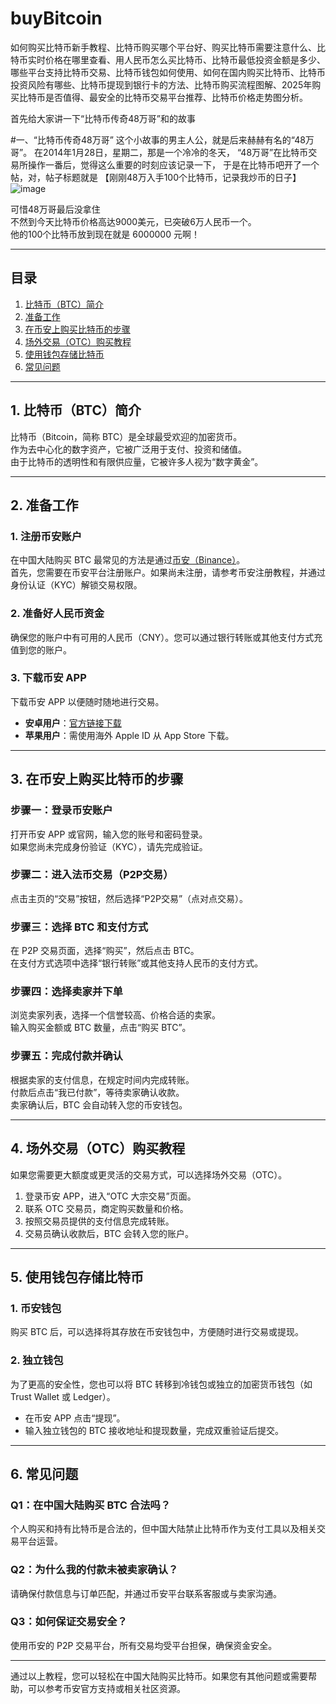 # buyBitcoin
如何购买比特币新手教程、比特币购买哪个平台好、购买比特币需要注意什么、比特币实时价格在哪里查看、用人民币怎么买比特币、比特币最低投资金额是多少、哪些平台支持比特币交易、比特币钱包如何使用、如何在国内购买比特币、比特币投资风险有哪些、比特币提现到银行卡的方法、比特币购买流程图解、2025年购买比特币是否值得、最安全的比特币交易平台推荐、比特币价格走势图分析。

首先给大家讲一下“比特币传奇48万哥”和的故事

#一、“比特币传奇48万哥”
这个小故事的男主人公，就是后来赫赫有名的“48万哥”。
在2014年1月28日，星期二，那是一个冷冷的冬天，
“48万哥”在比特币交易所操作一番后，觉得这么重要的时刻应该记录一下，
于是在比特币吧开了一个帖，对，帖子标题就是
【刚刚48万入手100个比特币，记录我炒币的日子】
![image](https://github.com/user-attachments/assets/3f81bd0c-c450-4237-a7d6-77fe48c1b446)

 可惜48万哥最后没拿住  
不然到今天比特币价格高达9000美元，已突破6万人民币一个。  
他的100个比特币放到现在就是 6000000 元啊！

---

## 目录
1. [比特币（BTC）简介](#比特币btc简介)  
2. [准备工作](#准备工作)  
3. [在币安上购买比特币的步骤](#在币安上购买比特币的步骤)  
4. [场外交易（OTC）购买教程](#场外交易otc购买教程)  
5. [使用钱包存储比特币](#使用钱包存储比特币)  
6. [常见问题](#常见问题)  

---

## 1. 比特币（BTC）简介
比特币（Bitcoin，简称 BTC）是全球最受欢迎的加密货币。  
作为去中心化的数字资产，它被广泛用于支付、投资和储值。  
由于比特币的透明性和有限供应量，它被许多人视为“数字黄金”。

---

## 2. 准备工作

### 1. 注册币安账户  
在中国大陆购买 BTC 最常见的方法是通过[币安（Binance）](https://bn.biac.cc "访问币安主页")。  
首先，您需要在币安平台注册账户。如果尚未注册，请参考币安注册教程，并通过身份认证（KYC）解锁交易权限。

### 2. 准备好人民币资金  
确保您的账户中有可用的人民币（CNY）。您可以通过银行转账或其他支付方式充值到您的账户。

### 3. 下载币安 APP  
下载币安 APP 以便随时随地进行交易。  
- **安卓用户**：[官方链接下载](https://bn.biac.cc "访问币安主页")
- **苹果用户**：需使用海外 Apple ID 从 App Store 下载。

---

## 3. 在币安上购买比特币的步骤

### **步骤一：登录币安账户**  
打开币安 APP 或官网，输入您的账号和密码登录。  
如果您尚未完成身份验证（KYC），请先完成验证。

### **步骤二：进入法币交易（P2P交易）**  
点击主页的“交易”按钮，然后选择“P2P交易”（点对点交易）。

### **步骤三：选择 BTC 和支付方式**  
在 P2P 交易页面，选择“购买”，然后点击 BTC。  
在支付方式选项中选择“银行转账”或其他支持人民币的支付方式。

### **步骤四：选择卖家并下单**  
浏览卖家列表，选择一个信誉较高、价格合适的卖家。  
输入购买金额或 BTC 数量，点击“购买 BTC”。

### **步骤五：完成付款并确认**  
根据卖家的支付信息，在规定时间内完成转账。  
付款后点击“我已付款”，等待卖家确认收款。  
卖家确认后，BTC 会自动转入您的币安钱包。

---

## 4. 场外交易（OTC）购买教程

如果您需要更大额度或更灵活的交易方式，可以选择场外交易（OTC）。  

1. 登录币安 APP，进入“OTC 大宗交易”页面。  
2. 联系 OTC 交易员，商定购买数量和价格。  
3. 按照交易员提供的支付信息完成转账。  
4. 交易员确认收款后，BTC 会转入您的账户。

---

## 5. 使用钱包存储比特币

### **1. 币安钱包**  
购买 BTC 后，可以选择将其存放在币安钱包中，方便随时进行交易或提现。

### **2. 独立钱包**  
为了更高的安全性，您也可以将 BTC 转移到冷钱包或独立的加密货币钱包（如 Trust Wallet 或 Ledger）。  
- 在币安 APP 点击“提现”。  
- 输入独立钱包的 BTC 接收地址和提现数量，完成双重验证后提交。

---

## 6. 常见问题

### **Q1：在中国大陆购买 BTC 合法吗？**  
个人购买和持有比特币是合法的，但中国大陆禁止比特币作为支付工具以及相关交易平台运营。

### **Q2：为什么我的付款未被卖家确认？**  
请确保付款信息与订单匹配，并通过币安平台联系客服或与卖家沟通。

### **Q3：如何保证交易安全？**  
使用币安的 P2P 交易平台，所有交易均受平台担保，确保资金安全。

---

通过以上教程，您可以轻松在中国大陆购买比特币。如果您有其他问题或需要帮助，可以参考币安官方支持或相关社区资源。

